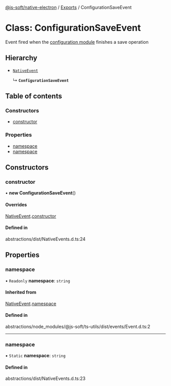 [@js-soft/native-electron](../README.md) / [Exports](../modules.md) / ConfigurationSaveEvent

# Class: ConfigurationSaveEvent

Event fired when the [configuration module](./INativeConfigAccess.md) finishes a save operation

## Hierarchy

-   [`NativeEvent`](NativeEvent.md)

    ↳ **`ConfigurationSaveEvent`**

## Table of contents

### Constructors

-   [constructor](ConfigurationSaveEvent.md#constructor)

### Properties

-   [namespace](ConfigurationSaveEvent.md#namespace)
-   [namespace](ConfigurationSaveEvent.md#namespace)

## Constructors

### constructor

• **new ConfigurationSaveEvent**()

#### Overrides

[NativeEvent](NativeEvent.md).[constructor](NativeEvent.md#constructor)

#### Defined in

abstractions/dist/NativeEvents.d.ts:24

## Properties

### namespace

• `Readonly` **namespace**: `string`

#### Inherited from

[NativeEvent](NativeEvent.md).[namespace](NativeEvent.md#namespace)

#### Defined in

abstractions/node_modules/@js-soft/ts-utils/dist/events/Event.d.ts:2

---

### namespace

▪ `Static` **namespace**: `string`

#### Defined in

abstractions/dist/NativeEvents.d.ts:23
